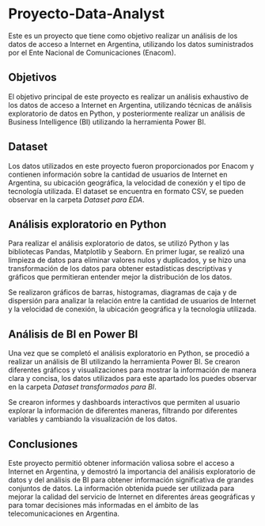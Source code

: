 # Proyecto-Data-Analyst
Este es un proyecto que tiene como objetivo realizar un análisis de los datos de acceso a Internet en Argentina, utilizando los datos suministrados por el Ente Nacional de Comunicaciones (Enacom).

## Objetivos
El objetivo principal de este proyecto es realizar un análisis exhaustivo de los datos de acceso a Internet en Argentina, utilizando técnicas de análisis exploratorio de datos en Python, y posteriormente realizar un análisis de Business Intelligence (BI) utilizando la herramienta Power BI.

## Dataset
Los datos utilizados en este proyecto fueron proporcionados por Enacom y contienen información sobre la cantidad de usuarios de Internet en Argentina, su ubicación geográfica, la velocidad de conexión y el tipo de tecnología utilizada. El dataset se encuentra en formato CSV, se pueden observar en la carpeta _Dataset para EDA_.

## Análisis exploratorio en Python
Para realizar el análisis exploratorio de datos, se utilizó Python y las bibliotecas Pandas, Matplotlib y Seaborn. En primer lugar, se realizó una limpieza de datos para eliminar valores nulos y duplicados, y se hizo una transformación de los datos para obtener estadísticas descriptivas y gráficos que permitieran entender mejor la distribución de los datos.

Se realizaron gráficos de barras, histogramas, diagramas de caja y de dispersión para analizar la relación entre la cantidad de usuarios de Internet y la velocidad de conexión, la ubicación geográfica y la tecnología utilizada.

## Análisis de BI en Power BI
Una vez que se completó el análisis exploratorio en Python, se procedió a realizar un análisis de BI utilizando la herramienta Power BI. Se crearon diferentes gráficos y visualizaciones para mostrar la información de manera clara y concisa, los datos utilizados para este apartado los puedes observar en la carpeta _Dataset transformados para BI_.

Se crearon informes y dashboards interactivos que permiten al usuario explorar la información de diferentes maneras, filtrando por diferentes variables y cambiando la visualización de los datos.

## Conclusiones
Este proyecto permitió obtener información valiosa sobre el acceso a Internet en Argentina, y demostró la importancia del análisis exploratorio de datos y del análisis de BI para obtener información significativa de grandes conjuntos de datos. La información obtenida puede ser utilizada para mejorar la calidad del servicio de Internet en diferentes áreas geográficas y para tomar decisiones más informadas en el ámbito de las telecomunicaciones en Argentina.
